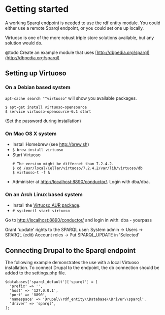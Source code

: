 # Getting started
A working Sparql endpoint is needed to use the rdf entity module.
You could either use a remote Sparql endpoint, or you could set one up locally.

Virtuoso is one of the more robust triple store solutions available, but any
solution would do.

@todo Create an example module that uses
  [http://dbpedia.org/sparql](http://dbpedia.org/sparql)

## Setting up Virtuoso
### On a Debian based system

`apt-cache search "^virtuoso"` will show you available packages.

  ```
  $ apt-get install virtuoso-opensource
  $ service virtuoso-opensource-6.1 start
  ```
 
 (Set the password during installation)

### On Mac OS X system
- Install Homebrew (see http://brew.sh)
- `$ brew install virtuoso`
- Start Virtuoso
  ```
  # The version might be differnet than 7.2.4.2.
  $ cd /usr/local/Cellar/virtuoso/7.2.4.2/var/lib/virtuoso/db
  $ virtuoso-t -f &
  ```
- Administer at
  [http://localhost:8890/conductor/](http://localhost:8890/conductor/). Login
  with dba/dba.

### On an Arch Linux based system
- Install the
  [Virtuoso AUR package](https://aur.archlinux.org/packages/virtuoso/).
- `# systemctl start virtuoso`

 Go to [http://localhost:8890/conductor/](http://localhost:8890/conductor/)
 and login in with: dba - yourpass

Grant 'update' rights to the SPARQL user:
System admin -> Users -> SPARQL (edit)
Account roles -> Put SPARQL_UPDATE in 'Selected'

## Connecting Drupal to the Sparql endpoint
The following example demonstrates the use with a local Virtuoso installation.
To connect Drupal to the endpoint, the db connection should be added to the
settings.php file.

    $databases['sparql_default']['sparql'] = [
      'prefix' => '',
      'host' => '127.0.0.1',
      'port' => '8890',
      'namespace' => 'Drupal\\rdf_entity\\Database\\Driver\\sparql',
      'driver' => 'sparql',
    ];
